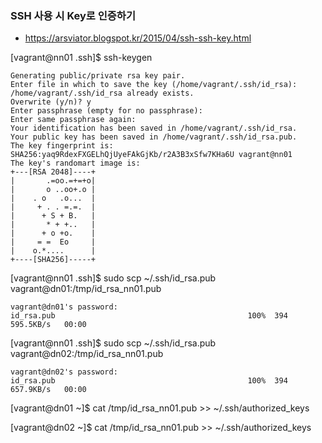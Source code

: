 ### SSH 사용 시 Key로 인증하기 
- https://arsviator.blogspot.kr/2015/04/ssh-ssh-key.html  
  
[vagrant@nn01 .ssh]$ ssh-keygen
~~~
Generating public/private rsa key pair.
Enter file in which to save the key (/home/vagrant/.ssh/id_rsa): 
/home/vagrant/.ssh/id_rsa already exists.
Overwrite (y/n)? y
Enter passphrase (empty for no passphrase): 
Enter same passphrase again: 
Your identification has been saved in /home/vagrant/.ssh/id_rsa.
Your public key has been saved in /home/vagrant/.ssh/id_rsa.pub.
The key fingerprint is:
SHA256:yaq9RdexFXGELhQjUyeFAkGjKb/r2A3B3xSfw7KHa6U vagrant@nn01
The key's randomart image is:
+---[RSA 2048]----+
|       .=oo.=+=+o|
|       o ..oo+.o |
|    . o   .o...  |
|     + . . =.=.  |
|      + S + B.   |
|       * + +..   |
|      + o +o.    |
|     = =  Eo     |
|    o.*....      |
+----[SHA256]-----+
~~~
[vagrant@nn01 .ssh]$ sudo scp ~/.ssh/id_rsa.pub vagrant@dn01:/tmp/id_rsa_nn01.pub
~~~
vagrant@dn01's password: 
id_rsa.pub                                           100%  394   595.5KB/s   00:00    
~~~
[vagrant@nn01 .ssh]$ sudo scp ~/.ssh/id_rsa.pub vagrant@dn02:/tmp/id_rsa_nn01.pub
~~~
vagrant@dn02's password: 
id_rsa.pub                                           100%  394   657.9KB/s   00:00  
~~~
[vagrant@dn01 ~]$ cat /tmp/id_rsa_nn01.pub >> ~/.ssh/authorized_keys  
  
[vagrant@dn02 ~]$ cat /tmp/id_rsa_nn01.pub >> ~/.ssh/authorized_keys  
